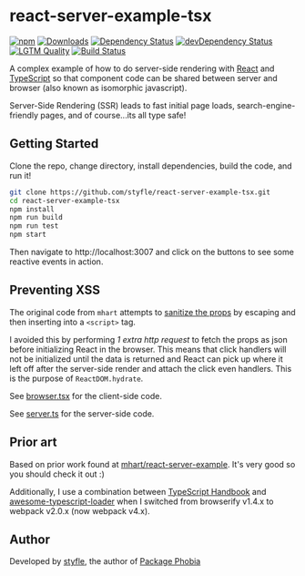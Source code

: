 # react-server-example-tsx

[![npm](https://badgen.net/npm/v/react-server-example-tsx)](https://www.npmjs.com/package/react-server-example-tsx)
[![Downloads](https://badgen.net/npm/dt/react-server-example-tsx)](https://www.npmjs.com/package/react-server-example-tsx)
[![Dependency Status](https://badgen.net/david/dep/styfle/react-server-example-tsx)](https://david-dm.org/styfle/react-server-example-tsx)
[![devDependency Status](https://badgen.net/david/dev/styfle/react-server-example-tsx)](https://david-dm.org/styfle/react-server-example-tsx?type=dev)
[![LGTM Quality](https://badgen.net/lgtm/grade/javascript/g/styfle/react-server-example-tsx)](https://lgtm.com/projects/g/styfle/react-server-example-tsx/)
[![Build Status](https://badgen.net/travis/styfle/react-server-example-tsx)](https://travis-ci.org/styfle/react-server-example-tsx)

A complex example of how to do server-side rendering with
[React](http://facebook.github.io/react/) and [TypeScript](https://www.typescriptlang.org/) so that component code can be shared between server and browser (also known as isomorphic javascript).

Server-Side Rendering (SSR) leads to fast initial page loads, search-engine-friendly pages, and of course...its all type safe!


## Getting Started

Clone the repo, change directory, install dependencies, build the code, and run it!

```sh
git clone https://github.com/styfle/react-server-example-tsx.git
cd react-server-example-tsx
npm install
npm run build
npm run test
npm start
```

Then navigate to http://localhost:3007 and click on the buttons to see some reactive events in action.

## Preventing XSS

The original code from `mhart` attempts to [sanitize the props](https://github.com/mhart/react-server-example/blob/feada6183fe2fbb1a746492e157febe49eeafdcd/server.js#L106) by escaping and then inserting into a `<script>` tag.

I avoided this by performing *1 extra http request* to fetch the props as json before initializing React in the browser. This means that click handlers will not be initialized until the data is returned and React can pick up where it left off after the server-side render and attach the click even handlers. This is the purpose of `ReactDOM.hydrate`.

See [browser.tsx](https://github.com/styfle/react-server-example-tsx/blob/main/src/browser.tsx) for the client-side code.

See [server.ts](https://github.com/styfle/react-server-example-tsx/blob/main/src/server.ts) for the server-side code.

## Prior art

Based on prior work found at [mhart/react-server-example](https://github.com/mhart/react-server-example). It's very good so you should check it out :)

Additionally, I use a combination between [TypeScript Handbook](https://www.typescriptlang.org/docs/handbook/react-&-webpack.html#create-a-webpack-configuration-file) and [awesome-typescript-loader](https://github.com/s-panferov/awesome-typescript-loader#configuration) when I switched from browserify v1.4.x to webpack v2.0.x (now webpack v4.x).

## Author

Developed by [styfle](https://styfle.dev), the author of [Package Phobia](https://github.com/styfle/packagephobia)
